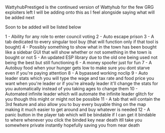 WattyhubPrestiged is the continued version of Wattyhub for the few GRG exploiters left I will be adding onto this as I feel alongside saying what will be added next

Soon to be added will be listed below

1 - Ability for any role to enter council voting
2 - Auto escape prison
3 - A tab dedicated to every singular tool buy (that will function only if that tool is bought)
4 - Possibly something to show what in the town has been bought like a sidebar GUI that will show whether or not something in the town is bought or not
5 - An updated ESP library due to the old one being used not being the best but still functioning
6 - A money spoofer just for fun
7 - A Autobuy food when your hunger gets low to make sure you dont starve even if you're paying attention
8 - A bypassed working noclip
9 - Auto leader stats which you will type the wage and tax rate and food price you want when you're leader or if you're already leader it'll change the stats for you automatically instead of you taking ages to change them
10 - Automated infinite leader which will automate the infinite leader glitch for you though this might or might not be possible
11 - A tab that will contain the 3rd feature and also allow you to buy every buyable thing on the map making it much easier to get around and buy whatever is needed
12 - A panic button in the player tab which will be bindable if I can get it bindable to where whenever you click the binded key near death itll take you somewhere private instantly hopefully saving you from near death
